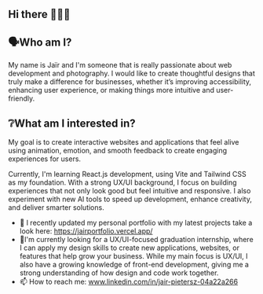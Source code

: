 
## Hi there 🙋🏽‍♂️
## 🗣️Who am I? <br>
My name is Jaïr and I'm someone that is really passionate about web development and photography. 
I would like to create thoughtful designs that truly make a difference for businesses, whether it’s improving accessibility, enhancing user experience, or making things more intuitive and user-friendly.

## ❔What am I interested in?<br>
My goal is to create interactive websites and applications that feel alive using animation, emotion, and smooth feedback to create engaging experiences for users.

Currently, I'm learning React.js development, using Vite and Tailwind CSS as my foundation. With a strong UX/UI background, I focus on building experiences that not only look good but feel intuitive and responsive. I also experiment with new AI tools to speed up development, enhance creativity, and deliver smarter solutions.

- 🔭 I recently updated my personal portfolio with my latest projects take a look here: https://jairportfolio.vercel.app/
- 🤔I'm currently looking for a UX/UI-focused graduation internship, where I can apply my design skills to create new applications, websites, or features that help grow your business. While my main focus is UX/UI, I also have a growing knowledge of front-end development, giving me a strong understanding of how design and code work together.
- 📫 How to reach me: www.linkedin.com/in/jair-pietersz-04a22a266

<!--
**GitJairtje/GitJairtje** is a ✨ _special_ ✨ repository because its `README.md` (this file) appears on your GitHub profile.

Here are some ideas to get you started:

- 🔭 I’m currently working on ...
- 🌱 I’m currently learning ...
- 👯 I’m looking to collaborate on ...
- 🤔 I’m looking for help with ...
- 💬 Ask me about ...
- 📫 How to reach me: ...
- 😄 Pronouns: ...
- ⚡ Fun fact: ...
-->
